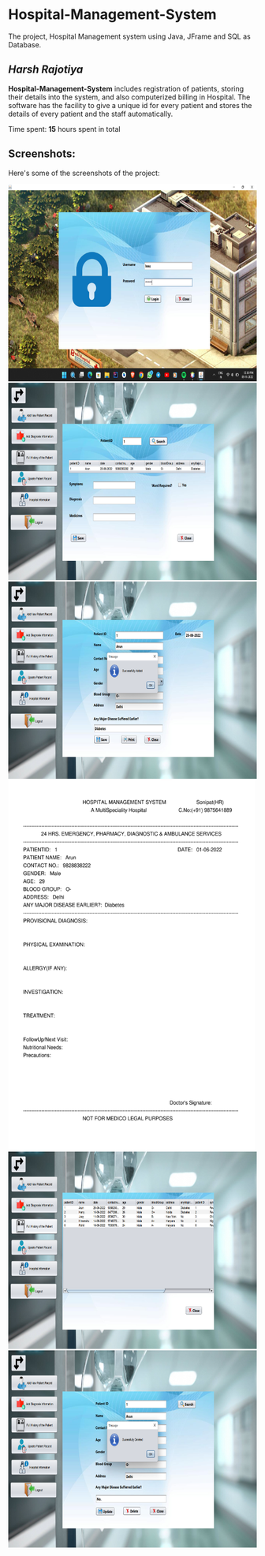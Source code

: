 # Hospital-Management-System
The project, Hospital Management system using Java, JFrame and SQL as Database.

## *Harsh Rajotiya*

**Hospital-Management-System** includes registration of patients, storing their details into the system, and also computerized billing in Hospital. The software has the facility to give a unique id for every patient and stores the details of every patient and the staff automatically.

Time spent: **15** hours spent in total

## Screenshots:

Here's some of the screenshots of the project:

<img src='https://github.com/harsh-rajotiya/Hospital-Management-System/blob/main/Screenshot%20(493).png' width="750" height="400"/>
<img src='https://github.com/harsh-rajotiya/Hospital-Management-System/blob/main/Screenshot%20(497).png' width="750" height="400"/>
<img src='https://github.com/harsh-rajotiya/Hospital-Management-System/blob/main/Screenshot%20(496).png' width="750" height="400"/>
<img src='https://github.com/harsh-rajotiya/Hospital-Management-System/blob/main/1%20Arun-1.png' width="500" height="750"/>
<img src='https://github.com/harsh-rajotiya/Hospital-Management-System/blob/main/Screenshot%20(499).png' width="750" height="400"/>
<img src='https://github.com/harsh-rajotiya/Hospital-Management-System/blob/main/Screenshot%20(505).png' width="750" height="400"/>
